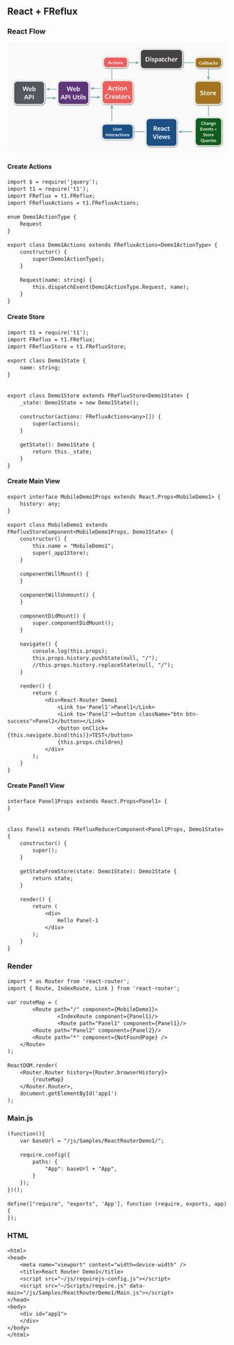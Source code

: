React + FReflux
---

### React Flow

![React Flow](/images/Flux.png)


#### Create Actions


	import $ = require('jquery');
	import t1 = require('t1');
	import FReflux = t1.FReflux;
	import FRefluxActions = t1.FRefluxActions;

	enum Demo1ActionType {
		Request
	}
	
	export class Demo1Actions extends FRefluxActions<Demo1ActionType> {
		constructor() {
			super(Demo1ActionType);
		}
	
		Request(name: string) {
			this.dispatchEvent(Demo1ActionType.Request, name);
		}
	}


#### Create Store

	import t1 = require('t1');
	import FReflux = t1.FReflux;
	import FRefluxStore = t1.FRefluxStore;

	export class Demo1State {
		name: string;
	}
	
	
	export class Demo1Store extends FRefluxStore<Demo1State> {
		_state: Demo1State = new Demo1State();
	
		constructor(actions: FRefluxActions<any>[]) {
			super(actions);
		}
	
		getState(): Demo1State {
			return this._state;
		}
	}

#### Create Main View

	export interface MobileDemo1Props extends React.Props<MobileDemo1> {
		history: any;
	}
	
	export class MobileDemo1 extends FRefluxStoreComponent<MobileDemo1Props, Demo1State> {
		constructor() {
			this.name = "MobileDemo1";
			super(_app1Store);
		}
	
		componentWillMount() {
		}
	
		componentWillUnmount() {
		}
	
		componentDidMount() {
			super.componentDidMount();
		}
	
		navigate() {
			console.log(this.props);
			this.props.history.pushState(null, "/");
			//this.props.history.replaceState(null, "/");
		}
	
		render() {
			return (
				<div>React-Router Demo1
					<Link to='Panel1'>Panel1</Link>
					<Link to='Panel2'><button className="btn btn-success">Panel2</button></Link>
					<button onClick={this.navigate.bind(this)}>TEST</button>
					{this.props.children}
				</div>
			);
		}
	}


#### Create Panel1 View
	
	interface Panel1Props extends React.Props<Panel1> {
	}
	
	
	class Panel1 extends FRefluxReducerComponent<Panel1Props, Demo1State> {
		constructor() {
			super();
		}
	
		getStateFromStore(state: Demo1State): Demo1State {
			return state;
		}
	
		render() {
			return (
				<div>
					Hello Panel-1
				</div>
			);
		}
	}


### Render

	import * as Router from 'react-router';
	import { Route, IndexRoute, Link } from 'react-router';

	var routeMap = (
			<Route path="/" component={MobileDemo1}>
					<IndexRoute component={Panel1}/>
					<Route path="Panel1" component={Panel1}/>
	        <Route path="Panel2" component={Panel2}/>
	        <Route path="*" component={NotFoundPage} />
	    </Route>
	);

	ReactDOM.render(
		<Router.Router history={Router.browserHistory}>
			{routeMap}
		</Router.Router>, 
		document.getElementById('app1')
	);

### Main.js

	(function(){
		var baseUrl = "/js/Samples/ReactRouterDemo1/";
	
		require.config({
			paths: {
				"App": baseUrl + "App",
			}
		});
	})();
	
	define(["require", "exports", 'App'], function (require, exports, app) {
	});


### HTML

	<html>
	<head>
		<meta name="viewport" content="width=device-width" />
		<title>React Router Demo1</title>
		<script src="~/js/requirejs-config.js"></script>
		<script src="~/Scripts/require.js" data-main="/js/Samples/ReactRouterDemo1/Main.js"></script>
	</head>
	<body>
		<div id="app1">
		</div>
	</body>
	</html>